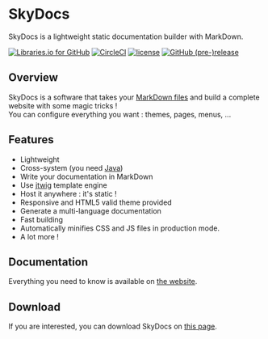 # SkyDocs

SkyDocs is a lightweight static documentation builder with MarkDown.

[![Libraries.io for GitHub](https://img.shields.io/librariesio/github/Skyost/SkyDocs.svg?style=flat-square)](https://github.com/Skyost/SkyDocs/blob/master/pom.xml)
[![CircleCI](https://img.shields.io/circleci/project/github/Skyost/SkyDocs.svg?style=flat-square)](https://circleci.com/gh/Skyost/SkyDocs)
[![license](https://img.shields.io/github/license/Skyost/SkyDocs.svg?style=flat-square)](https://choosealicense.com/licenses/gpl-3.0/)
[![GitHub (pre-)release](https://img.shields.io/github/release/Skyost/SkyDocs/all.svg?style=flat-square)](https://github.com/Skyost/SkyDocs/releases)

## Overview

SkyDocs is a software that takes your [MarkDown files](https://blog.ghost.org/markdown/) and build a complete website with some magic tricks !    
You can configure everything you want : themes, pages, menus, ...

## Features

* Lightweight
* Cross-system (you need [Java](https://java.com/download))
* Write your documentation in MarkDown
* Use [jtwig](http://jtwig.org/documentation/reference/functions) template engine
* Host it anywhere : it's static !
* Responsive and HTML5 valid theme provided
* Generate a multi-language documentation
* Fast building
* Automatically minifies CSS and JS files in production mode.
* A lot more !

## Documentation

Everything you need to know is available on [the website](https://skyost.github.io/SkyDocs/).

## Download

If you are interested, you can download SkyDocs on [this page](https://skyost.github.io/SkyDocs/en/documentation.html#downloading-installing).

